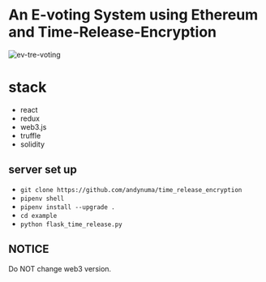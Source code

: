 
# An E-voting System using Ethereum and Time-Release-Encryption 
![ev-tre-voting](https://user-images.githubusercontent.com/29624403/74125022-8fdff780-4c17-11ea-83b7-15985e1f072f.gif)

# stack
- react
- redux
- web3.js
- truffle
- solidity

## server set up
- `git clone https://github.com/andynuma/time_release_encryption`
- `pipenv shell`
- `pipenv install --upgrade .`
- `cd example`
- `python flask_time_release.py`


## NOTICE
Do NOT change web3 version.
